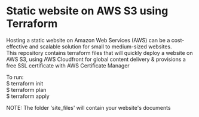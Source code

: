 # Static website on AWS S3 using Terraform   
Hosting a static website on Amazon Web Services (AWS) can be a cost-effective and scalable solution for small to medium-sized websites.   
This repository contains terraform files that will quickly deploy a website on AWS S3, using AWS Cloudfront for global content delivery & provisions
a free SSL certificate with AWS Certificate Manager  

To run:  
$ terraform init  
$ terraform plan  
$ terraform apply  

NOTE: The folder 'site_files' will contain your website's documents    

